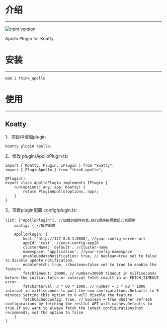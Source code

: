 # 介绍
-----

[![npm version](https://badge.fury.io/js/think_apollo.svg)](https://badge.fury.io/js/think_apollo)

Apollo Plugin for Koatty.

# 安装
-----

```
npm i think_apollo
```

# 使用
-----

## Koatty

1、项目中增加plugin

```shell
koatty plugin apollo;
```

2、修改 plugin/ApolloPlugin.ts:

```
import { Koatty, Plugin, IPlugin } from "koatty";
import { PluginApollo } from "think_apollo";

@Plugin()
export class ApolloPlugin implements IPlugin {
    run(options: any, app: Koatty) {
        return PluginApollo(options, app);
    }
}
```

3、项目plugin配置 config/plugin.ts:
```
list: ["ApolloPlugin"], //加载的插件列表,执行顺序按照数组元素顺序
    config: { //插件配置
    ...,
    ApolloPlugin: {
        host: 'http://127.0.0.1:8080', //your-config-server-url
        appId: 'test', //your-config-appId
        clusterName: 'default', //cluster-name
        namespace: 'application', //your-config-namespace
        enableUpdateNotification: true, // boolean=true set to false to disable update notification.
        enableFetch: true, //boolean=false set to true to enable the feature
        fetchTimeout: 30000, // number=30000 timeout in milliseconds before the initial fetch or interval fetch result in an FETCH_TIMEOUT error.
        fetchInterval: 3 * 60 * 1000, // number = 3 * 60 * 1000 interval in milliseconds to pull the new configurations.Defaults to 5 minutes.Setting this option to 0 will disable the feature.
        fetchCachedConfig: true, // boolean = true whether refresh configurations by fetching the restful API with caches.Defaults to true.If you want to always fetch the latest configurations(not recommend), set the option to false
    }
}
